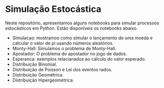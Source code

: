 # Simulação Estocástica

Neste repositório, apresentamos alguns notebooks para simular processos estocásticos em Python. Estão disponíveis os notebooks abaixo. 
* Simulacao: mostramos como simular o lançamento de uma moeda e calcular o valor de pi usando números aleatórios.
* Monty-Hall: Simulamos o problema de Monty-Hall.
* Apostador: O problema do apostador no jogo de dados.
* Esperanca: exemplos relacianados ao cálculo do valor esperado.
* Distribuição Binomial.
* Distribuição de Poisson e Lei dos eventos rados.
* Distribuição Geométrica.
* Distribuição Hipergeométrica.

